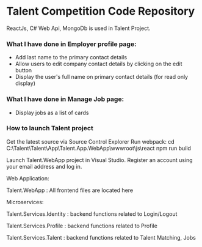 # Talent Competition Code Repository
 ReactJs, C# Web Api, MongoDb is used in Talent Project.
 
### What I have done in Employer profile page:

- Add last name to the primary contact details
- Allow users to edit company contact details by clicking on the edit button
- Display the user's full name on primary contact details (for read only display)

### What I have done in  Manage Job page:

- Display jobs as a list of cards





### How to launch Talent project

Get the latest source via Source Control Explorer
Run webpack:
cd C:\Talent\Talent\App\Talent.App.WebApp\wwwroot\js\react
npm run build

Launch Talent.WebApp project in Visual Studio. Register an account using your email address and log in.


Web Application:


Talent.WebApp : All frontend files are located here


Microservices:


Talent.Services.Identity : backend functions related to Login/Logout

Talent.Services.Profile : backend functions related to Profile

Talent.Services.Talent : backend functions related to Talent Matching, Jobs






